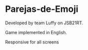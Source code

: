 # Parejas-de-Emoji

Developed by team Luffy on JSB21RT.

Game implemented in English.

Responsive for all screens
